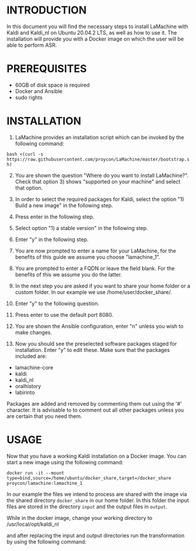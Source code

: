 # INTRODUCTION #

In this document you will find the necessary steps to install LaMachine with Kaldi and Kaldi_nl on Ubuntu 20.04.2 LTS, as well as how to use it. The installation will provide you with a Docker image on which the user will be able to perform ASR.

# PREREQUISITES #

- 60GB of disk space is required
- Docker and Ansible
- sudo rights

# INSTALLATION #

1. LaMachine provides an installation script which can be invoked by the following command:

`bash <(curl -s https://raw.githubusercontent.com/proycon/LaMachine/master/bootstrap.sh)`

2. You are shown the question "Where do you want to install LaMachine?". Check that option 3) shows "supported on your machine" and select that option.

3. In order to select the required packages for Kaldi, select the option "1) Build a new image" in the following step.

4. Press enter in the following step.

5. Select option "1) a stable version" in the following step.

6. Enter "y" in the following step.

7. You are now prompted to enter a name for your LaMachine, for the benefits of this guide we assume you choose "lamachine_1".

8. You are prompted to enter a FQDN or leave the field blank. For the benefits of this we assume you do the latter.

9. In the next step you are asked if you want to share your home folder or a custom folder. In our example we use /home/user/docker_share/.

10. Enter "y" to the following question.

11. Press enter to use the default port 8080.

12. You are shown the Ansible configuration, enter "n" unless you wish to make changes.

13. Now you should see the preselected software packages staged for installation. Enter "y" to edit these. Make sure that the packages included are:
- lamachine-core
- kaldi
- kaldi_nl
- oralhistory
- labirinto

Packages are added and removed by commenting them out using the '#' character. It is advisable to to comment out all other packages unless you are certain that you need them.

# USAGE #

Now that you have a working Kaldi installation on a Docker image. You can start a new image using the following command:

`docker run -it --mount type=bind,source=/home/ubuntu/docker_share,target=/docker_share proycon/lamachine:lamachine_1`

In our example the files we intend to process are shared with the image via the shared directory `docker_share` in our home folder. In this folder the input files are stored in the directory `input` and the output files in `output`. 

While in the docker image, change your working directory to /usr/local/opt/kaldi_nl

and after replacing the input and output directories run the transformation by using the following command:

```./decode_OH.sh /input-directory/* /output-directory/


